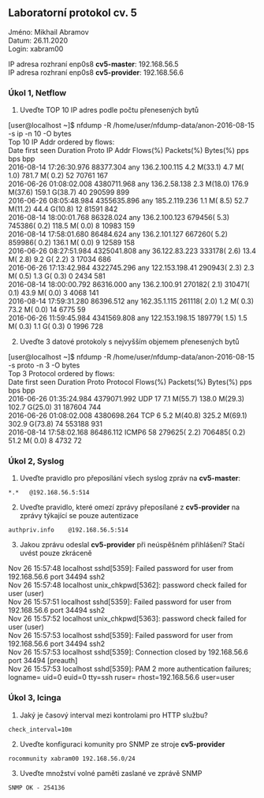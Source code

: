 ## Laboratorní protokol cv. 5

Jméno: Mikhail Abramov  
Datum: 26.11.2020  
Login: xabram00  

IP adresa rozhraní enp0s8 **cv5-master**: 192.168.56.5  
IP adresa rozhraní enp0s8 **cv5-provider**: 192.168.56.6  

### Úkol 1, Netflow
1. Uveďte TOP 10 IP adres podle počtu přenesených bytů
   
[user@localhost ~]$ nfdump -R /home/user/nfdump-data/anon-2016-08-15 -s ip -n 10 -O bytes  
Top 10 IP Addr ordered by flows:  
Date first seen          Duration Proto           IP Addr    Flows(%)     Packets(%)       Bytes(%)         pps      bps   bpp  
2016-08-14 17:26:30.976 88377.304 any       136.2.100.115    4.2 M(33.1)    4.7 M( 1.0)  781.7 M( 0.2)       52    70761   167  
2016-06-26 01:08:02.008 4380711.968 any        136.2.58.138    2.3 M(18.0)  176.9 M(37.6)  159.1 G(38.7)       40   290599   899  
2016-06-26 08:05:48.984 4355635.896 any       185.2.119.236    1.1 M( 8.5)   52.7 M(11.2)   44.4 G(10.8)       12    81591   842  
2016-08-14 18:00:01.768 86328.024 any       136.2.100.123   679456( 5.3)   745386( 0.2)  118.5 M( 0.0)        8    10983   159  
2016-08-14 17:58:01.680 86484.624 any       136.2.101.127   667260( 5.2)   859986( 0.2)  136.1 M( 0.0)        9    12589   158  
2016-06-26 08:27:51.984 4325041.808 any       36.122.83.223   333178( 2.6)   13.4 M( 2.8)    9.2 G( 2.2)        3    17034   686  
2016-06-26 17:13:42.984 4322745.296 any      122.153.198.41   290943( 2.3)    2.3 M( 0.5)    1.3 G( 0.3)        0     2434   581   
2016-08-14 18:00:00.792 86316.000 any        136.2.100.91   270182( 2.1)   310471( 0.1)   43.9 M( 0.0)        3     4068   141  
2016-08-14 17:59:31.280 86396.512 any        162.35.1.115   261118( 2.0)    1.2 M( 0.3)   73.2 M( 0.0)       14     6775    59   
2016-06-26 11:59:45.984 4341569.808 any      122.153.198.15   189779( 1.5)    1.5 M( 0.3)    1.1 G( 0.3)        0     1996   728  

2. Uveďte 3 datové protokoly s nejvyšším objemem přenesených bytů

[user@localhost ~]$ nfdump -R /home/user/nfdump-data/anon-2016-08-15 -s proto -n 3 -O bytes   
Top 3 Protocol ordered by flows:  
Date first seen          Duration Proto          Protocol    Flows(%)     Packets(%)       Bytes(%)         pps      bps   bpp  
2016-06-26 01:35:24.984 4379071.992 UDP                  17    7.1 M(55.7)  138.0 M(29.3)  102.7 G(25.0)       31   187604   744  
2016-06-26 01:08:02.008 4380698.264 TCP                   6    5.2 M(40.8)  325.2 M(69.1)  302.9 G(73.8)       74   553188   931  
2016-08-14 17:58:02.168 86486.112 ICMP6                58   279625( 2.2)   706485( 0.2)   51.2 M( 0.0)        8     4732    72  

### Úkol 2, Syslog
1. Uveďte pravidlo pro přeposílání všech syslog zpráv na **cv5-master**: 
   
`*.*   @192.168.56.5:514`  

2. Uveďte pravidlo, které omezí zprávy přeposílané z **cv5-provider** na zprávy týkající se pouze autentizace
   
`authpriv.info    @192.168.56.5:514` 

3. Jakou zprávu odeslal **cv5-provider** při neúspěšném přihlášení? Stačí uvést pouze zkráceně
   
Nov 26 15:57:48 localhost sshd[5359]: Failed password for user from 192.168.56.6 port 34494 ssh2  
Nov 26 15:57:48 localhost unix_chkpwd[5362]: password check failed for user (user)  
Nov 26 15:57:51 localhost sshd[5359]: Failed password for user from 192.168.56.6 port 34494 ssh2  
Nov 26 15:57:52 localhost unix_chkpwd[5363]: password check failed for user (user)  
Nov 26 15:57:53 localhost sshd[5359]: Failed password for user from 192.168.56.6 port 34494 ssh2  
Nov 26 15:57:53 localhost sshd[5359]: Connection closed by 192.168.56.6 port 34494 [preauth]  
Nov 26 15:57:53 localhost sshd[5359]: PAM 2 more authentication failures; logname= uid=0 euid=0 tty=ssh ruser= rhost=192.168.56.6  user=user  

### Úkol 3, Icinga
1. Jaký je časový interval mezi kontrolami pro HTTP službu?
   
`check_interval=10m`

2. Uveďte konfiguraci komunity pro SNMP ze stroje **cv5-provider**

`rocommunity xabram00 192.168.56.0/24`

3. Uveďte množství volné paměti zaslané ve zprávě SNMP

`SNMP OK - 254136`
